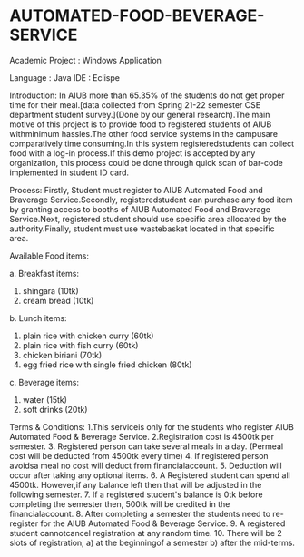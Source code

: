 # AUTOMATED-FOOD-BEVERAGE-SERVICE
Academic Project : Windows Application

Language : Java
IDE : Eclispe

Introduction:
In AIUB more than 65.35% of the students do not get proper time for their meal.[data collected from Spring 21-22 semester CSE department student survey.](Done by our general research).The main motive of this project is to provide food to registered students of AIUB withminimum hassles.The other food service systems in the campusare comparatively time consuming.In this system registeredstudents can collect food with a log-in process.If this demo project is accepted by any organization, this process could be done through quick scan of bar-code implemented in student ID card.

Process:
Firstly, Student must register to AIUB Automated Food and Braverage Service.Secondly, registeredstudent can purchase any food item by granting access to booths of AIUB Automated Food and Braverage Service.Next, registered student should use specific area allocated by the authority.Finally, student must use wastebasket located in that specific area.

Available Food items:

a. Breakfast items:
  
  1. shingara (10tk)
  2. cream bread (10tk)

b. Lunch items:
  
  1. plain rice with chicken curry (60tk)
  2. plain rice with fish curry (60tk)
  3. chicken biriani (70tk)
  4. egg fried rice with single fried chicken (80tk)

c. Beverage items: 

  1. water (15tk)
  2. soft drinks (20tk)
  
Terms & Conditions:
  1.This serviceis only for the students who register AIUB Automated Food & Beverage Service.
  2.Registration cost is 4500tk per semester.
  3. Registered person can take several meals in a day. (Permeal cost will be deducted from 4500tk every time)
  4. If registered person avoidsa meal no cost will deduct from financialaccount.
  5. Deduction will occur after taking any optional items.
  6.  A  Registered  student  can  spend  all  4500tk. However,if  any  balance  left  then  that  will  be  adjusted  in  the following semester.
  7. If a registered student's balance is 0tk before completing the semester then, 500tk will be credited in the financialaccount.
  8. After completing a semester the students need to re-register for the AIUB Automated Food & Beverage Service.
  9. A registered student cannotcancel registration at any random time.
  10. There will be 2 slots of registration,
      a) at the beginningof a semester
      b) after the mid-terms.
